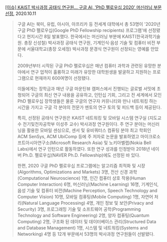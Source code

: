 [[이슈] KAIST 박사과정 공태식 연구원... 구글 AI, 'PhD 펠로우십 2020' 머신러닝 부문 선정](http://www.aitimes.kr/news/articleView.html?idxno=17980), 2020.10.11

> 구글 AI는 북미, 유럽, 아시아, 아프리카 등 전세계 대학에서 총 53명이 '2020년 구글 PhD 펠로우십(Google PhD Fellowship recipients) 프로그램'에 선정됐다고 현지시간 8일 발표했다. 한국에서는 머신러닝 부분에 KAIST(한국과학기술원. 총장 신성철) 박사과정 공태식 연구원, 기계인식·음성 기술 및 컴퓨터 비전 부문에 서울대학교(총장 오세정) 박사과정 문경식 연구원이 선정되는 영예를 안았다.
>
> 2009년부터 시작된 구글 PhD 펠로우십은 매년 컴퓨터 과학과 관련된 유망한 분야에서 연구 업적이 훌륭하고 미래가 유망한 대학원생을 발굴하고 지원하는 프로그램으로 현재까지 600여명이 선정됐다.
>
> 이들에게는 장학금과 매년 구글 마운틴뷰 캠퍼스에서 진행되는 글로벌 서밋에 초청되어 구글의 최신 연구 내용을 공유하고, 인턴십 기회, 그리고 전 세계에서 모인 PhD 펠로우십 장학생들은 물론 구글의 연구자 커뮤니티와 만나 네트워킹 하는 시간을 가지고 구글 각 분야의 전문가 멘토의 연구 토의 및 피드백 등이 제공된다.
>
> 특히, 선정된 공태식 연구원은 KAIST 네트워킹 및 모바일 시스템 연구실 (지도교수 전기및전자공학부 이성주 교수) 박사과정 연구원이다. 주 연구 분야는 머신러닝을 활용한 모바일 센싱으로, 센서 및 유비쿼터스 컴퓨팅 분야 최고 학회인 ACM SenSys, ACM UbiComp 등에 주 저자로 논문을 발표하였고 마이크로소프트아시아연구소(Microsoft Research Asia) 및 노키아벨랩(Nokia Bell Labs)에서 연구 인턴으로 활동하였다. 또한 연구 성과를 인정받아 2018년 네이버 Ph.D. 펠로우십(NAVER Ph.D. Fellowship)에도 선정된 바 있다.
>
> 한편, 2020 구글 PhD 펠로우십 프로그램에는 알고리즘 최적화 및 시장(Algorithms, Optimizations and Markets) 3명, 전산 신경 과학(Computational Neuroscience) 1명, 인간 컴퓨터 상호 작용(Human Computer Interaction) 6명, 머신러닝(Machine Learning) 16명, 기계인식, 음성 기술 및 컴퓨터 비전(Machine Perception, Speech Technology and Computer Vision) 10명, 모바일 컴퓨팅(Mobile Computing) 1명, 자연어 처리(Natural Language Processing) 4명, 개인 정보 및 보안(Privacy and Security) 3명, 프로그래밍 기술 및 소프트웨어 공학(Programming Technology and Software Engineering) 2명, 양자 컴퓨팅(Quantum Computing) 2명, 구조화 된 데이터 및 데이터베이스 관리(Structured Data and Database Management) 1명, 시스템 및 네트워킹(Systems and Networking) 4명 등 12개 부문에서 53명의 박사과정 연구원들이 선발됐다.

